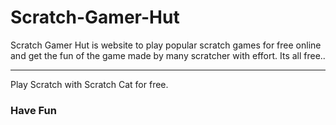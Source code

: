# Scratch-Gamer-Hut
Scratch Gamer Hut is website to play popular scratch games for free online and get the fun of the game made by many scratcher with effort. Its all free..
___

Play Scratch with Scratch Cat for free.

### Have Fun 
